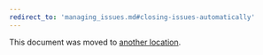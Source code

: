 ```yaml
---
redirect_to: 'managing_issues.md#closing-issues-automatically'
---
```


This document was moved to [another location](managing_issues.md#closing-issues-automatically).

<!-- This redirect file can be deleted after February 1, 2021. -->
<!-- Before deletion, see: https://docs.gitlab.com/ee/development/documentation/#move-or-rename-a-page -->
